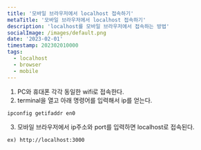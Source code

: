 ```yaml
---
title: '모바일 브라우저에서 localhost 접속하기'
metaTitle: '모바일 브라우저에서 localhost 접속하기'
description: 'localhost를 모바일 브라우저에서 접속하는 방법'
socialImage: /images/default.png
date: '2023-02-01'
timestamp: 202302010000
tags:
  - localhost
  - browser
  - mobile
---
```


1. PC와 휴대폰 각각 동일한 wifi로 접속한다.
2. terminal을 열고 아래 명령어를 입력해서 ip를 얻는다.
```markdown
ipconfig getifaddr en0
```
3. 모바일 브라우저에서 ip주소와 port를 입력하면 localhost로 접속된다.
```markdown
ex) http://localhost:3000
```